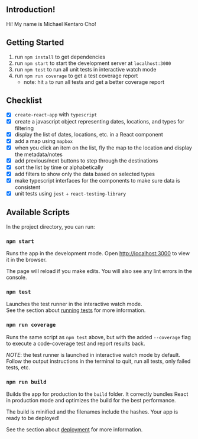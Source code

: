 ## Introduction!

Hi! My name is Michael Kentaro Cho!

## Getting Started

1. run `npm install` to get dependencies
2. run `npm start` to start the development server at `localhost:3000`
3. run `npm test` to run all unit tests in interactive watch mode
4. run `npm run coverage` to get a test coverage report
    - note: hit `a` to run all tests and get a better coverage report
## Checklist

- [x] `create-react-app` with `typescript`
- [x] create a javascript object representing dates, locations, and types for filtering 
- [x] display the list of dates, locations, etc. in a React component
- [x] add a map using `mapbox`
- [x] when you click an item on the list, fly the map to the location and display the metadata/notes
- [x] add previous/next buttons to step through the destinations
- [x] sort the list by time or alphabetically
- [x] add filters to show only the data based on selected types
- [x] make typescript interfaces for the components to make sure data is consistent
- [x] unit tests using `jest` + `react-testing-library`

## Available Scripts

In the project directory, you can run:

### `npm start`

Runs the app in the development mode.
Open [http://localhost:3000](http://localhost:3000) to view it in the browser.

The page will reload if you make edits.
You will also see any lint errors in the console.

### `npm test`

Launches the test runner in the interactive watch mode.\
See the section about [running tests](https://facebook.github.io/create-react-app/docs/running-tests) for more information.

### `npm run coverage`

Runs the same script as `npm test` above, but with the added `--coverage` flag to execute a code-coverage test and report results back.

_NOTE_: the test runner is launched in interactive watch mode by default. Follow the output instructions in the terminal to quit, run all tests, only failed tests, etc.

### `npm run build`

Builds the app for production to the `build` folder.
It correctly bundles React in production mode and optimizes the build for the best performance.

The build is minified and the filenames include the hashes.
Your app is ready to be deployed!

See the section about [deployment](https://facebook.github.io/create-react-app/docs/deployment) for more information.
